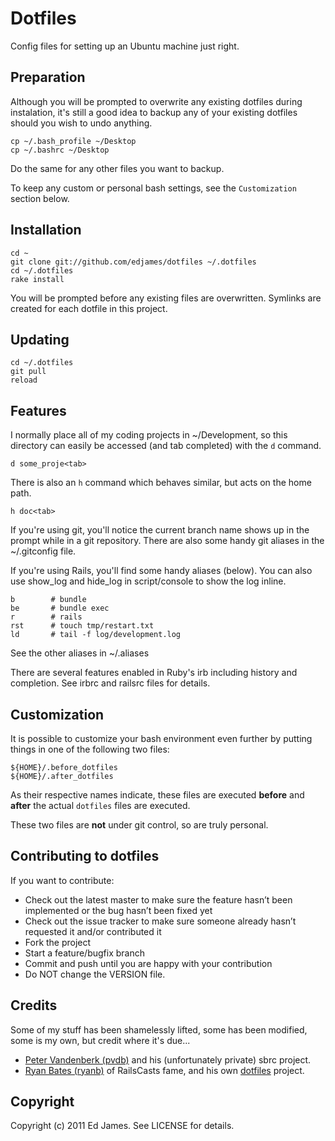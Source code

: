 Dotfiles
========

Config files for setting up an Ubuntu machine just right.

Preparation
-----------
Although you will be prompted to overwrite any existing dotfiles during instalation, it's still a good idea to backup any of your existing dotfiles should you wish to undo anything.

    cp ~/.bash_profile ~/Desktop
    cp ~/.bashrc ~/Desktop

Do the same for any other files you want to backup.

To keep any custom or personal bash settings, see the `Customization` section below.

Installation
------------
    cd ~
    git clone git://github.com/edjames/dotfiles ~/.dotfiles
    cd ~/.dotfiles
    rake install

You will be prompted before any existing files are overwritten. Symlinks are created for each dotfile in this project.

Updating
--------
    cd ~/.dotfiles
    git pull
    reload

Features
--------
I normally place all of my coding projects in ~/Development, so this directory can easily be accessed (and tab completed) with the `d` command.

    d some_proje<tab>

There is also an `h` command which behaves similar, but acts on the 
home path.

    h doc<tab>

If you're using git, you'll notice the current branch name shows up in
the prompt while in a git repository. There are also some handy git aliases in the ~/.gitconfig file.

If you're using Rails, you'll find some handy aliases (below). You can 
also use show_log and hide_log in script/console to show the log inline.
  
    b        # bundle
    be       # bundle exec
    r        # rails
    rst      # touch tmp/restart.txt
    ld       # tail -f log/development.log

See the other aliases in ~/.aliases

There are several features enabled in Ruby's irb including history and 
completion. See irbrc and railsrc files for details.

Customization
-------------
It is possible to customize your bash environment even further by putting things in one of the following two files:

    ${HOME}/.before_dotfiles
    ${HOME}/.after_dotfiles

As their respective names indicate, these files are executed **before** and **after** the actual `dotfiles` files are executed.

These two files are **not** under git control, so are truly personal.

Contributing to dotfiles
------------------------
If you want to contribute:

* Check out the latest master to make sure the feature hasn’t been implemented or the bug hasn’t been fixed yet
* Check out the issue tracker to make sure someone already hasn’t requested it and/or contributed it
* Fork the project
* Start a feature/bugfix branch
* Commit and push until you are happy with your contribution
* Do NOT change the VERSION file.

Credits
-------
Some of my stuff has been shamelessly lifted, some has been modified, some is my own, but credit where it's due...

* [Peter Vandenberk (pvdb)](https://github.com/pvdb) and his (unfortunately private) sbrc project.
* [Ryan Bates (ryanb)](https://github.com/ryanb) of RailsCasts fame, and his own [dotfiles](https://github.com/ryanb/dotfiles) project.

Copyright
---------

Copyright (c) 2011 Ed James. See LICENSE for details.